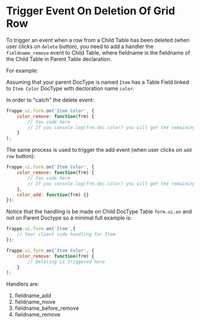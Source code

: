 <!-- base_template: frappe_io/www/frappe/frappe_base.html --><!-- add-breadcrumbs -->
# Trigger Event On Deletion Of Grid Row

To trigger an event when a row from a Child Table has been deleted (when user clicks on `delete` button), you need to add a handler the `fieldname_remove` event to Child Table, where fieldname is the fieldname of the Child Table in Parent Table declaration.

For example:

Assuming that your parent DocType is named `Item` has a Table Field linked to `Item Color` DocType with decloration name `color`.

In order to "catch" the delete event:

```js
frappe.ui.form.on('Item Color', {
	color_remove: function(frm) {
		// You code here
		// If you console.log(frm.doc.color) you will get the remaining color list
	}
);
```

The same process is used to trigger the add event (when user clicks on `add row` button):

```js
frappe.ui.form.on('Item Color', {
	color_remove: function(frm) {
		// You code here
		// If you console.log(frm.doc.color) you will get the remaining color list
	},
	color_add: function(frm) {}
});
```

Notice that the handling is be made on Child DocType Table `form.ui.on` and not on Parent Doctype so a minimal full example is:


```js
frappe.ui.form.on('Item',{
	// Your client side handling for Item
});

frappe.ui.form.on('Item Color', {
	color_remove: function(frm) {
		// Deleting is triggered here
	}
);
```

Handlers are:

1. fieldname_add
1. fieldname_move
1. fieldname_before_remove
1. fieldname_remove

